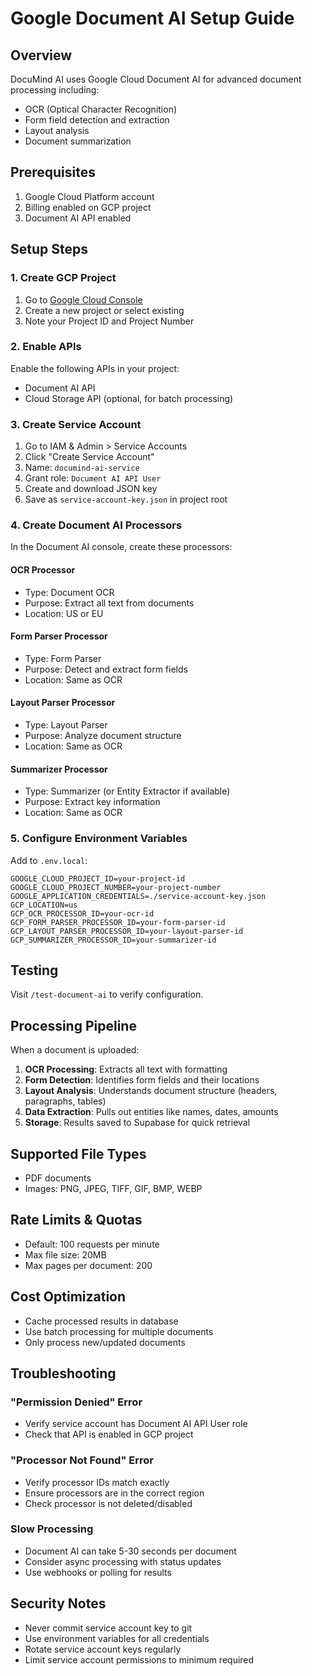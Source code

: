 # Google Document AI Setup Guide

## Overview
DocuMind AI uses Google Cloud Document AI for advanced document processing including:
- OCR (Optical Character Recognition)
- Form field detection and extraction
- Layout analysis
- Document summarization

## Prerequisites
1. Google Cloud Platform account
2. Billing enabled on GCP project
3. Document AI API enabled

## Setup Steps

### 1. Create GCP Project
1. Go to [Google Cloud Console](https://console.cloud.google.com)
2. Create a new project or select existing
3. Note your Project ID and Project Number

### 2. Enable APIs
Enable the following APIs in your project:
- Document AI API
- Cloud Storage API (optional, for batch processing)

### 3. Create Service Account
1. Go to IAM & Admin > Service Accounts
2. Click "Create Service Account"
3. Name: `documind-ai-service`
4. Grant role: `Document AI API User`
5. Create and download JSON key
6. Save as `service-account-key.json` in project root

### 4. Create Document AI Processors
In the Document AI console, create these processors:

#### OCR Processor
- Type: Document OCR
- Purpose: Extract all text from documents
- Location: US or EU

#### Form Parser Processor  
- Type: Form Parser
- Purpose: Detect and extract form fields
- Location: Same as OCR

#### Layout Parser Processor
- Type: Layout Parser
- Purpose: Analyze document structure
- Location: Same as OCR

#### Summarizer Processor
- Type: Summarizer (or Entity Extractor if available)
- Purpose: Extract key information
- Location: Same as OCR

### 5. Configure Environment Variables
Add to `.env.local`:
```env
GOOGLE_CLOUD_PROJECT_ID=your-project-id
GOOGLE_CLOUD_PROJECT_NUMBER=your-project-number
GOOGLE_APPLICATION_CREDENTIALS=./service-account-key.json
GCP_LOCATION=us
GCP_OCR_PROCESSOR_ID=your-ocr-id
GCP_FORM_PARSER_PROCESSOR_ID=your-form-parser-id
GCP_LAYOUT_PARSER_PROCESSOR_ID=your-layout-parser-id
GCP_SUMMARIZER_PROCESSOR_ID=your-summarizer-id
```

## Testing

Visit `/test-document-ai` to verify configuration.

## Processing Pipeline

When a document is uploaded:

1. **OCR Processing**: Extracts all text with formatting
2. **Form Detection**: Identifies form fields and their locations
3. **Layout Analysis**: Understands document structure (headers, paragraphs, tables)
4. **Data Extraction**: Pulls out entities like names, dates, amounts
5. **Storage**: Results saved to Supabase for quick retrieval

## Supported File Types
- PDF documents
- Images: PNG, JPEG, TIFF, GIF, BMP, WEBP

## Rate Limits & Quotas
- Default: 100 requests per minute
- Max file size: 20MB
- Max pages per document: 200

## Cost Optimization
- Cache processed results in database
- Use batch processing for multiple documents
- Only process new/updated documents

## Troubleshooting

### "Permission Denied" Error
- Verify service account has Document AI API User role
- Check that API is enabled in GCP project

### "Processor Not Found" Error
- Verify processor IDs match exactly
- Ensure processors are in the correct region
- Check processor is not deleted/disabled

### Slow Processing
- Document AI can take 5-30 seconds per document
- Consider async processing with status updates
- Use webhooks or polling for results

## Security Notes
- Never commit service account key to git
- Use environment variables for all credentials
- Rotate service account keys regularly
- Limit service account permissions to minimum required